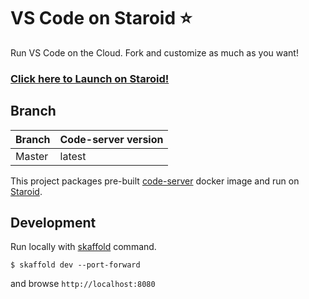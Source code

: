 # VS Code on Staroid ⭐️

Run VS Code on the Cloud. Fork and customize as much as you want!

### [Click here to Launch on Staroid!](https://preview.staroid.com/g/staroider/vscode)

## Branch

| Branch |  Code-server version|
| ------ | --------------- |
| Master | latest          |

This project packages pre-built [code-server](https://hub.docker.com/r/codercom/code-server) docker image and run on [Staroid](https://staroid.com).

## Development

Run locally with [skaffold](https://skaffold.dev) command.

```
$ skaffold dev --port-forward
```

and browse `http://localhost:8080`
